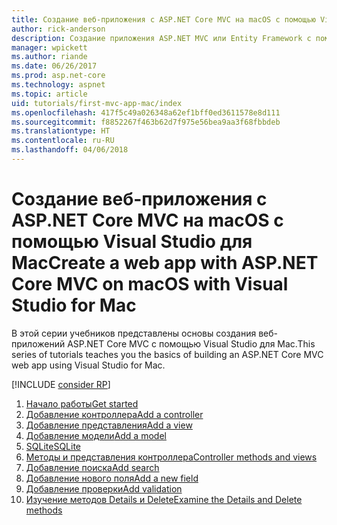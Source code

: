 ```yaml
---
title: Создание веб-приложения с ASP.NET Core MVC на macOS с помощью Visual Studio для Mac
author: rick-anderson
description: Создание приложения ASP.NET MVC или Entity Framework с помощью Visual Studio для Mac
manager: wpickett
ms.author: riande
ms.date: 06/26/2017
ms.prod: asp.net-core
ms.technology: aspnet
ms.topic: article
uid: tutorials/first-mvc-app-mac/index
ms.openlocfilehash: 417f5c49a026348a62ef1bff0ed3611578e8d111
ms.sourcegitcommit: f8852267f463b62d7f975e56bea9aa3f68fbbdeb
ms.translationtype: HT
ms.contentlocale: ru-RU
ms.lasthandoff: 04/06/2018
---
```

# <a name="create-a-web-app-with-aspnet-core-mvc-on-macos-with-visual-studio-for-mac"></a><span data-ttu-id="778e6-103">Создание веб-приложения с ASP.NET Core MVC на macOS с помощью Visual Studio для Mac</span><span class="sxs-lookup"><span data-stu-id="778e6-103">Create a web app with ASP.NET Core MVC on macOS with Visual Studio for Mac</span></span>

<span data-ttu-id="778e6-104">В этой серии учебников представлены основы создания веб-приложений ASP.NET Core MVC с помощью Visual Studio для Mac.</span><span class="sxs-lookup"><span data-stu-id="778e6-104">This series of tutorials teaches you the basics of building an ASP.NET Core MVC web app using Visual Studio for Mac.</span></span> 

[!INCLUDE [consider RP](../../includes/razor.md)]

1. [<span data-ttu-id="778e6-105">Начало работы</span><span class="sxs-lookup"><span data-stu-id="778e6-105">Get started</span></span>](xref:tutorials/first-mvc-app-mac/start-mvc)
1. [<span data-ttu-id="778e6-106">Добавление контроллера</span><span class="sxs-lookup"><span data-stu-id="778e6-106">Add a controller</span></span>](xref:tutorials/first-mvc-app-mac/adding-controller)
1. [<span data-ttu-id="778e6-107">Добавление представления</span><span class="sxs-lookup"><span data-stu-id="778e6-107">Add a view</span></span>](xref:tutorials/first-mvc-app-mac/adding-view)
1. [<span data-ttu-id="778e6-108">Добавление модели</span><span class="sxs-lookup"><span data-stu-id="778e6-108">Add a model</span></span>](xref:tutorials/first-mvc-app-mac/adding-model)
1. [<span data-ttu-id="778e6-109">SQLite</span><span class="sxs-lookup"><span data-stu-id="778e6-109">SQLite</span></span>](xref:tutorials/first-mvc-app-mac/working-with-sql)
1. [<span data-ttu-id="778e6-110">Методы и представления контроллера</span><span class="sxs-lookup"><span data-stu-id="778e6-110">Controller methods and views</span></span>](xref:tutorials/first-mvc-app-mac/controller-methods-views)
1. [<span data-ttu-id="778e6-111">Добавление поиска</span><span class="sxs-lookup"><span data-stu-id="778e6-111">Add search</span></span>](xref:tutorials/first-mvc-app-mac/search)
1. [<span data-ttu-id="778e6-112">Добавление нового поля</span><span class="sxs-lookup"><span data-stu-id="778e6-112">Add a new field</span></span>](xref:tutorials/first-mvc-app-mac/new-field)
1. [<span data-ttu-id="778e6-113">Добавление проверки</span><span class="sxs-lookup"><span data-stu-id="778e6-113">Add validation</span></span>](xref:tutorials/first-mvc-app-mac/validation)
1. [<span data-ttu-id="778e6-114">Изучение методов Details и Delete</span><span class="sxs-lookup"><span data-stu-id="778e6-114">Examine the Details and Delete methods</span></span>](xref:tutorials/first-mvc-app/details)
